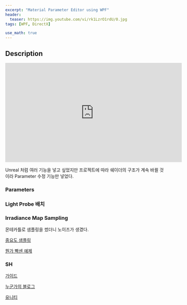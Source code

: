 ```yaml
---
excerpt: "Material Parameter Editor using WPF"
header:
  teaser: https://img.youtube.com/vi/rk1LzrO1rdU/0.jpg
tags: [WPF, DirectX]

use_math: true
---
```


## Description

<iframe width="560" height="315" src="https://www.youtube.com/embed/rk1LzrO1rdU" frameborder="0" allowfullscreen></iframe>

<br/>

Unreal 처럼 여러 기능을 넣고 싶었지만 프로젝트에 따라 쉐이더의 구조가 계속 바뀔 것이라 Parameter 수정 기능만 넣었다.

### Parameters

### Light Probe 배치

### Irradiance Map Sampling

몬테카틀로 샘플링을 썼더니 노이즈가 생겼다.

[중요도 샘플링](https://developer.nvidia.com/gpugems/gpugems3/part-iii-rendering/chapter-20-gpu-based-importance-sampling)

[뭔가 빡센 예제](https://handmade.network/p/75/monter/blog/p/7288-engine_work__global_illumination_with_irradiance_probes)

### SH

[가이드](https://kayru.org/articles/spherical-harmonics-in-games/)

[누군가의 블로그](https://dataprocess.tistory.com/229?category=680987)

[유니티](https://docs.unity3d.com/2019.1/Documentation/Manual/LightProbes-TechnicalInformation.html)